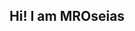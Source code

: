 ## Hi! I am MROseias

<!--
**MROseias/MROseias** is a ✨ _special_ ✨ repository because its `README.md` (this file) appears on your GitHub profile.

Here are some ideas to get you started:

- 🔭 Data Analysis and Embedded Systems Developer
- 🌱 Strengthen my programming skills: Python, C/C++, C# and Linux

![Anurag's GitHub stats](https://github-readme-stats.vercel.app/api?username=MROseias&theme=dark&show_icons=true)
